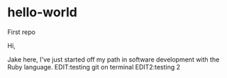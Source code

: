 # hello-world
First repo

Hi,
 
Jake here, I've just started off my path in software development with the Ruby language.
EDIT:testing git on terminal
EDIT2:testing 2
